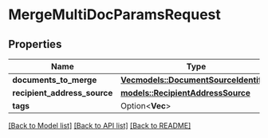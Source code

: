 # MergeMultiDocParamsRequest

## Properties

Name | Type | Description | Notes
------------ | ------------- | ------------- | -------------
**documents_to_merge** | [**Vec<models::DocumentSourceIdentifier>**](documentSourceIdentifier.md) |  | 
**recipient_address_source** | [**models::RecipientAddressSource**](recipientAddressSource.md) |  | 
**tags** | Option<**Vec<String>**> |  | [optional]

[[Back to Model list]](../README.md#documentation-for-models) [[Back to API list]](../README.md#documentation-for-api-endpoints) [[Back to README]](../README.md)



